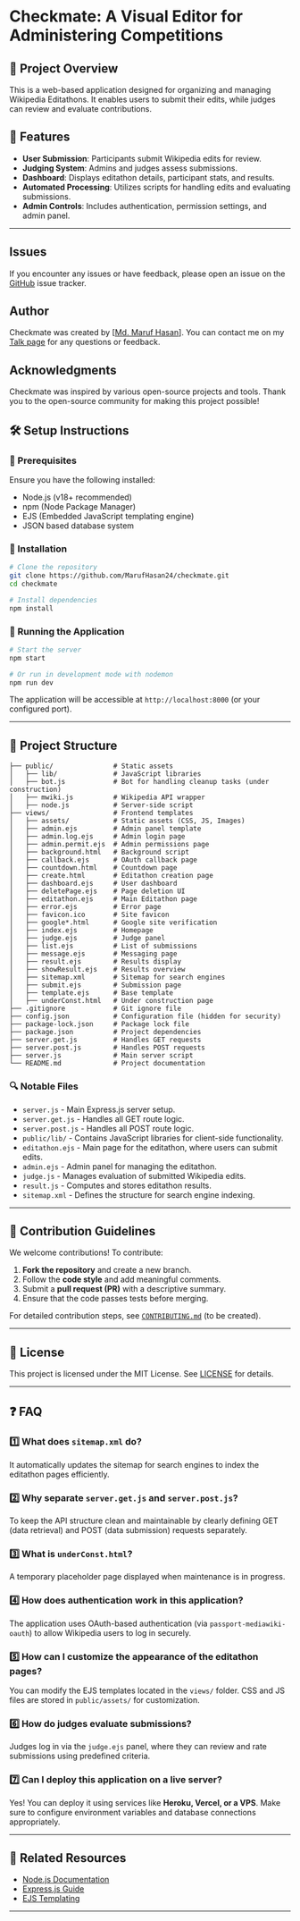 # Checkmate: A Visual Editor for Administering Competitions

## 📌 Project Overview

This is a web-based application designed for organizing and managing Wikipedia Editathons. It enables users to submit their edits, while judges can review and evaluate contributions.

## 🚀 Features

- **User Submission**: Participants submit Wikipedia edits for review.
- **Judging System**: Admins and judges assess submissions.
- **Dashboard**: Displays editathon details, participant stats, and results.
- **Automated Processing**: Utilizes scripts for handling edits and evaluating submissions.
- **Admin Controls**: Includes authentication, permission settings, and admin panel.

---

## Issues

If you encounter any issues or have feedback, please open an issue on the [GitHub](https://github.com/MarufHasan24/checkmate/issues) issue tracker.

## Author

Checkmate was created by [[Md. Maruf Hasan](https://bn.wikipedia.org/wiki/ব্যবহারকারী:Maruf)]. You can contact me on my [Talk page](https://meta.wikimedia.org/wiki/User_talk:Maruf) for any questions or feedback.

## Acknowledgments

Checkmate was inspired by various open-source projects and tools. Thank you to the open-source community for making this project possible!

## 🛠️ Setup Instructions

### 📌 Prerequisites

Ensure you have the following installed:

- Node.js (v18+ recommended)
- npm (Node Package Manager)
- EJS (Embedded JavaScript templating engine)
- JSON based database system

### 🔧 Installation

```sh
# Clone the repository
git clone https://github.com/MarufHasan24/checkmate.git
cd checkmate

# Install dependencies
npm install
```

### 🏃 Running the Application

```sh
# Start the server
npm start

# Or run in development mode with nodemon
npm run dev
```

The application will be accessible at `http://localhost:8000` (or your configured port).

---

## 📂 Project Structure

```
├── public/               # Static assets
│   ├── lib/              # JavaScript libraries
│   ├── bot.js            # Bot for handling cleanup tasks (under construction)
│   ├── mwiki.js          # Wikipedia API wrapper
│   ├── node.js           # Server-side script
├── views/                # Frontend templates
│   ├── assets/           # Static assets (CSS, JS, Images)
│   ├── admin.ejs         # Admin panel template
│   ├── admin.log.ejs     # Admin login page
│   ├── admin.permit.ejs  # Admin permissions page
│   ├── background.html   # Background script
│   ├── callback.ejs      # OAuth callback page
│   ├── countdown.html    # Countdown page
│   ├── create.html       # Editathon creation page
│   ├── dashboard.ejs     # User dashboard
│   ├── deletePage.ejs    # Page deletion UI
│   ├── editathon.ejs     # Main Editathon page
│   ├── error.ejs         # Error page
│   ├── favicon.ico       # Site favicon
│   ├── google*.html      # Google site verification
│   ├── index.ejs         # Homepage
│   ├── judge.ejs         # Judge panel
│   ├── list.ejs          # List of submissions
│   ├── message.ejs       # Messaging page
│   ├── result.ejs        # Results display
│   ├── showResult.ejs    # Results overview
│   ├── sitemap.xml       # Sitemap for search engines
│   ├── submit.ejs        # Submission page
│   ├── template.ejs      # Base template
│   ├── underConst.html   # Under construction page
├── .gitignore            # Git ignore file
├── config.json           # Configuration file (hidden for security)
├── package-lock.json     # Package lock file
├── package.json          # Project dependencies
├── server.get.js         # Handles GET requests
├── server.post.js        # Handles POST requests
├── server.js             # Main server script
└── README.md             # Project documentation
```

### 🔍 Notable Files

- `server.js` - Main Express.js server setup.
- `server.get.js` - Handles all GET route logic.
- `server.post.js` - Handles all POST route logic.
- `public/lib/` - Contains JavaScript libraries for client-side functionality.
- `editathon.ejs` - Main page for the editathon, where users can submit edits.
- `admin.ejs` - Admin panel for managing the editathon.
- `judge.js` - Manages evaluation of submitted Wikipedia edits.
- `result.js` - Computes and stores editathon results.
- `sitemap.xml` - Defines the structure for search engine indexing.

---

## 📝 Contribution Guidelines

We welcome contributions! To contribute:

1. **Fork the repository** and create a new branch.
2. Follow the **code style** and add meaningful comments.
3. Submit a **pull request (PR)** with a descriptive summary.
4. Ensure that the code passes tests before merging.

For detailed contribution steps, see [`CONTRIBUTING.md`](CONTRIBUTING.md) (to be created).

---

## 📜 License

This project is licensed under the MIT License. See [LICENSE](LICENSE) for details.

---

## ❓ FAQ

### 1️⃣ What does `sitemap.xml` do?

It automatically updates the sitemap for search engines to index the editathon pages efficiently.

### 2️⃣ Why separate `server.get.js` and `server.post.js`?

To keep the API structure clean and maintainable by clearly defining GET (data retrieval) and POST (data submission) requests separately.

### 3️⃣ What is `underConst.html`?

A temporary placeholder page displayed when maintenance is in progress.

### 4️⃣ How does authentication work in this application?

The application uses OAuth-based authentication (via `passport-mediawiki-oauth`) to allow Wikipedia users to log in securely.

### 5️⃣ How can I customize the appearance of the editathon pages?

You can modify the EJS templates located in the `views/` folder. CSS and JS files are stored in `public/assets/` for customization.

### 6️⃣ How do judges evaluate submissions?

Judges log in via the `judge.ejs` panel, where they can review and rate submissions using predefined criteria.

### 7️⃣ Can I deploy this application on a live server?

Yes! You can deploy it using services like **Heroku, Vercel, or a VPS**. Make sure to configure environment variables and database connections appropriately.

---

## 🔗 Related Resources

- [Node.js Documentation](https://nodejs.org/en/docs/)
- [Express.js Guide](https://expressjs.com/)
- [EJS Templating](https://ejs.co/)

---
